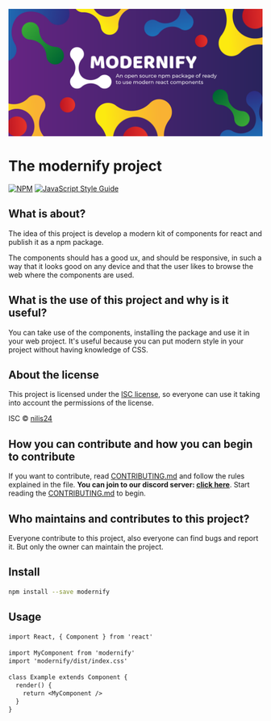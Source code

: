 ![wallpaper](wallpaper.png)

# The modernify project

[![NPM](https://img.shields.io/npm/v/modernify.svg)](https://www.npmjs.com/package/modernify) [![JavaScript Style Guide](https://img.shields.io/badge/code_style-standard-brightgreen.svg)](https://standardjs.com)

## What is about?

The idea of this project is develop a modern kit of components for react and publish it as a npm package.

The components should has a good ux, and should be responsive, in such a way that it looks good on any device and that the user likes to browse the web where the components are used.

## What is the use of this project and why is it useful?

You can take use of the components, installing the package and use it in your web project. It's useful because you can put modern style in your project without having knowledge of CSS.  

## About the license

This project is licensed under the [ISC license](https://github.com/nilis24/custom-components/blob/master/LICENSE), so everyone can use it taking into account the permissions of the license.

ISC © [nilis24](https://github.com/nilis24)

## How you can contribute and how you can begin to contribute

If you want to contribute, read [CONTRIBUTING.md](CONTRIBUTING.md) and follow the rules explained in the file. **You can join to our discord server: [click here](https://discord.gg/WGYWjhdwNV)**. Start reading the [CONTRIBUTING.md](CONTRIBUTING.md) to begin.

## Who maintains and contributes to this project?

Everyone contribute to this project, also everyone can find bugs and report it. But only the owner can maintain the project.

## Install

```bash
npm install --save modernify
```

## Usage

```tsx
import React, { Component } from 'react'

import MyComponent from 'modernify'
import 'modernify/dist/index.css'

class Example extends Component {
  render() {
    return <MyComponent />
  }
}
```
